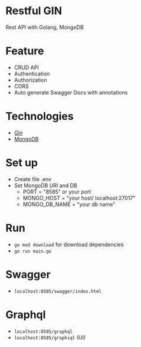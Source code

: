# Restful GIN
Rest API with Golang, MongoDB

# Feature
* CRUD API
* Authentication
* Authorization
* CORS
* Auto generate Swagger Docs with annotations

# Technologies
* [Gin](https://github.com/gin-gonic/gin)
* [MongoDB](https://www.mongodb.com)

# Set up
* Create file .env
* Set MongoDB URI and DB
  - PORT = "8585" or your port
  - MONGO_HOST = "your host/ localhost:27017"
  - MONGO_DB_NAME = "your db name"

# Run
* `go mod download` for download dependencies
* `go run main.go`

# Swagger
* `localhost:8585/swagger/index.html`

# Graphql
* `localhost:8585/graphql`
* `localhost:8585/graphiql` (UI)

